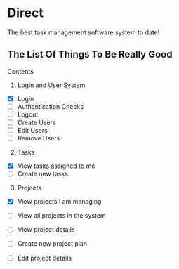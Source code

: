 # Direct
The best task management software system to date!

## The List Of Things To Be Really Good

Contents
1. Login and User System
  - [x] Login
  - [ ] Authentication Checks
  - [ ] Logout
  - [ ] Create Users
  - [ ] Edit Users
  - [ ] Remove Users
 
2. Tasks
 - [x] View tasks assigned to me 
 - [ ] Create new tasks
 
3. Projects
  - [x] View projects I am managing 
  - [ ] View all projects in the system
  - [ ] View project details
  - [ ] Create new project plan  
  - [ ] Edit project details
  